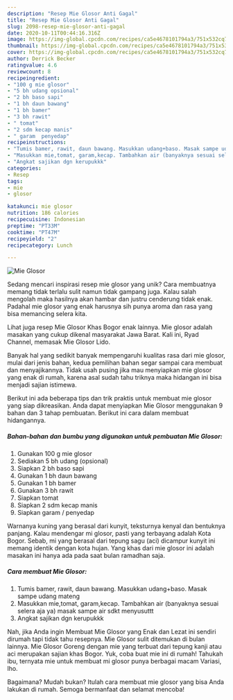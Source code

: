 ```yaml
---
description: "Resep Mie Glosor Anti Gagal"
title: "Resep Mie Glosor Anti Gagal"
slug: 2098-resep-mie-glosor-anti-gagal
date: 2020-10-11T00:44:16.316Z
image: https://img-global.cpcdn.com/recipes/ca5e4678101794a3/751x532cq70/mie-glosor-foto-resep-utama.jpg
thumbnail: https://img-global.cpcdn.com/recipes/ca5e4678101794a3/751x532cq70/mie-glosor-foto-resep-utama.jpg
cover: https://img-global.cpcdn.com/recipes/ca5e4678101794a3/751x532cq70/mie-glosor-foto-resep-utama.jpg
author: Derrick Becker
ratingvalue: 4.6
reviewcount: 8
recipeingredient:
- "100 g mie glosor"
- "5 bh udang opsional"
- "2 bh baso sapi"
- "1 bh daun bawang"
- "1 bh bamer"
- "3 bh rawit"
- " tomat"
- "2 sdm kecap manis"
- " garam  penyedap"
recipeinstructions:
- "Tumis bamer, rawit, daun bawang. Masukkan udang+baso. Masak sampe udang mateng"
- "Masukkan mie,tomat, garam,kecap. Tambahkan air (banyaknya sesuai selera aja ya) masak sampe air sdkt menyusuttt"
- "Angkat sajikan dgn kerupukkk"
categories:
- Resep
tags:
- mie
- glosor

katakunci: mie glosor 
nutrition: 186 calories
recipecuisine: Indonesian
preptime: "PT33M"
cooktime: "PT47M"
recipeyield: "2"
recipecategory: Lunch

---
```



![Mie Glosor](https://img-global.cpcdn.com/recipes/ca5e4678101794a3/751x532cq70/mie-glosor-foto-resep-utama.jpg)

Sedang mencari inspirasi resep mie glosor yang unik? Cara membuatnya memang tidak terlalu sulit namun tidak gampang juga. Kalau salah mengolah maka hasilnya akan hambar dan justru cenderung tidak enak. Padahal mie glosor yang enak harusnya sih punya aroma dan rasa yang bisa memancing selera kita.

Lihat juga resep Mie Glosor Khas Bogor enak lainnya. Mie glosor adalah masakan yang cukup dikenal masyarakat Jawa Barat. Kali ini, Ryad Channel, memasak Mie Glosor Lido.

Banyak hal yang sedikit banyak mempengaruhi kualitas rasa dari mie glosor, mulai dari jenis bahan, kedua pemilihan bahan segar sampai cara membuat dan menyajikannya. Tidak usah pusing jika mau menyiapkan mie glosor yang enak di rumah, karena asal sudah tahu triknya maka hidangan ini bisa menjadi sajian istimewa.


Berikut ini ada beberapa tips dan trik praktis untuk membuat mie glosor yang siap dikreasikan. Anda dapat menyiapkan Mie Glosor menggunakan 9 bahan dan 3 tahap pembuatan. Berikut ini cara dalam membuat hidangannya.

<!--inarticleads1-->

##### Bahan-bahan dan bumbu yang digunakan untuk pembuatan Mie Glosor:

1. Gunakan 100 g mie glosor
1. Sediakan 5 bh udang (opsional)
1. Siapkan 2 bh baso sapi
1. Gunakan 1 bh daun bawang
1. Gunakan 1 bh bamer
1. Gunakan 3 bh rawit
1. Siapkan  tomat
1. Siapkan 2 sdm kecap manis
1. Siapkan  garam / penyedap


Warnanya kuning yang berasal dari kunyit, teksturnya kenyal dan bentuknya panjang. Kalau mendengar mi glosor, pasti yang terbayang adalah Kota Bogor. Sebab, mi yang berasal dari tepung sagu (aci) dicampur kunyit ini memang identik dengan kota hujan. Yang khas dari mie glosor ini adalah masakan ini hanya ada pada saat bulan ramadhan saja. 

<!--inarticleads2-->

##### Cara membuat Mie Glosor:

1. Tumis bamer, rawit, daun bawang. Masukkan udang+baso. Masak sampe udang mateng
1. Masukkan mie,tomat, garam,kecap. Tambahkan air (banyaknya sesuai selera aja ya) masak sampe air sdkt menyusuttt
1. Angkat sajikan dgn kerupukkk


Nah, jika Anda ingin Membuat Mie Glosor yang Enak dan Lezat ini sendiri dirumah tapi tidak tahu resepnya. Mie Glosor sulit ditemukan di bulan lainnya. Mie Glosor Goreng dengan mie yang terbuat dari tepung kanji atau aci merupakan sajian khas Bogor. Yuk, coba buat mie ini di rumah! Tahukah ibu, ternyata mie untuk membuat mi glosor punya berbagai macam Variasi, lho. 

Bagaimana? Mudah bukan? Itulah cara membuat mie glosor yang bisa Anda lakukan di rumah. Semoga bermanfaat dan selamat mencoba!
